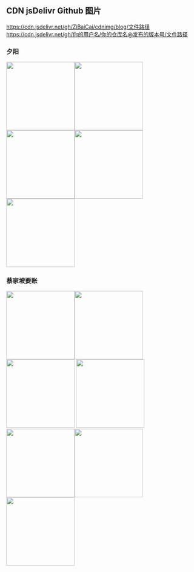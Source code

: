 ## CDN jsDelivr Github 图片 ##
https://cdn.jsdelivr.net/gh/ZiBaiCai/cdnimg/blog/文件路径  
https://cdn.jsdelivr.net/gh/你的用户名/你的仓库名@发布的版本号/文件路径   
### 夕阳
<img src='https://cdn.jsdelivr.net/gh/ZiBaiCai/cdnimg/blog/xiyang2.jpg' height="180" width="180" /><img src='https://cdn.jsdelivr.net/gh/ZiBaiCai/cdnimg/blog/xiyang3.jpg' height="180" width="180" /><img src='https://cdn.jsdelivr.net/gh/ZiBaiCai/cdnimg/blog/xiyang4.jpg' height="180" width="180" /><img src='https://cdn.jsdelivr.net/gh/ZiBaiCai/cdnimg/blog/xiyang5.jpg' height="180" width="180" /><img src='https://cdn.jsdelivr.net/gh/ZiBaiCai/cdnimg/blog/xiyang6.jpg' height="180" width="180" />
### 蔡家坡要账
<img src='https://cdn.jsdelivr.net/gh/ZiBaiCai/cdnimg/blog/yaozhang.jpg' height="180" width="180" /><img src='https://cdn.jsdelivr.net/gh/ZiBaiCai/cdnimg/blog/yaozhang1.jpg' height="180" width="180" />
<img src='https://cdn.jsdelivr.net/gh/ZiBaiCai/cdnimg/blog/yaozhang2.jpg' height="180" width="180" /> <img src='https://cdn.jsdelivr.net/gh/ZiBaiCai/cdnimg/blog/yaozhang3.jpg' height="180" width="180" /><img src='https://cdn.jsdelivr.net/gh/ZiBaiCai/cdnimg/blog/yaozhang4.jpg' height="180" width="180" /><img src='https://cdn.jsdelivr.net/gh/ZiBaiCai/cdnimg/blog/yaozhang5.jpg' height="180" width="180" /><img src='https://cdn.jsdelivr.net/gh/ZiBaiCai/cdnimg/blog/yaozhang6.jpg' height="180" width="180" />
